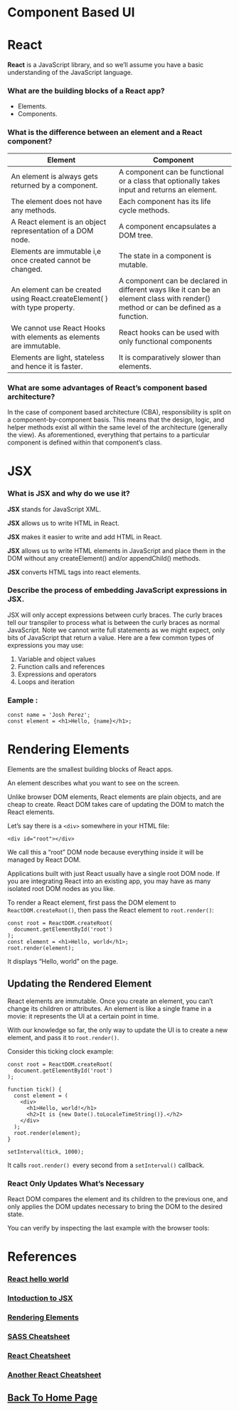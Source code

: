 # Component Based UI

# React 

**React** is a JavaScript library, and so we’ll assume you have a basic understanding of the JavaScript language.

### What are the building blocks of a React app?

- Elements.
- Components.

### What is the difference between an element and a React component?

| Element                                                                    | Component                                                                                                                            |
|----------------------------------------------------------------------------|--------------------------------------------------------------------------------------------------------------------------------------|
| An element is always gets returned by a component.                         | A component can be functional or a class that optionally takes input and returns an element.                                         |
| The element does not have any methods.                                     | Each component has its life cycle methods.                                                                                           |
| A React element is an object representation of a DOM node.                 | A component encapsulates a DOM tree.                                                                                                 |
| Elements are immutable i,e once created cannot be changed.                 | The state in a component is mutable.                                                                                                 |
| An element can be created using React.createElement( ) with type property. | A component can be declared in different ways like it can be an element class with render() method or can be defined as a function.  |
| We cannot use React Hooks with elements as elements are immutable.         | React hooks can be used with only functional components                                                                              |
| Elements are light, stateless and hence it is faster.                      | It is comparatively slower than elements.                                                                                            |


### What are some advantages of React’s component based architecture?

In the case of component based architecture (CBA), responsibility is split on a component-by-component basis. This means that the design, logic, and helper methods exist all within the same level of the architecture (generally the view). As aforementioned, everything that pertains to a particular component is defined within that component’s class.


# JSX

### What is JSX and why do we use it?

**JSX** stands for JavaScript XML.

**JSX** allows us to write HTML in React.

**JSX** makes it easier to write and add HTML in React.

**JSX** allows us to write HTML elements in JavaScript and place them in the DOM without any createElement()  and/or appendChild() methods.

**JSX** converts HTML tags into react elements.

### Describe the process of embedding JavaScript expressions in JSX.

JSX will only accept expressions between curly braces. The curly braces tell our transpiler to process what is between the curly braces as normal JavaScript. Note we cannot write full statements as we might expect, only bits of JavaScript that return a value. Here are a few common types of expressions you may use:

1. Variable and object values
2. Function calls and references
3. Expressions and operators
4. Loops and iteration

### Eample :

```
const name = 'Josh Perez';
const element = <h1>Hello, {name}</h1>;
```
# Rendering Elements

Elements are the smallest building blocks of React apps.

An element describes what you want to see on the screen.

Unlike browser DOM elements, React elements are plain objects, and are cheap to create. React DOM takes care of updating the DOM to match the React elements.

Let’s say there is a `<div>` somewhere in your HTML file:

```
<div id="root"></div>
```
We call this a “root” DOM node because everything inside it will be managed by React DOM.

Applications built with just React usually have a single root DOM node. If you are integrating React into an existing app, you may have as many isolated root DOM nodes as you like.

To render a React element, first pass the DOM element to `ReactDOM.createRoot()`, then pass the React element to `root.render()`:

```
const root = ReactDOM.createRoot(
  document.getElementById('root')
);
const element = <h1>Hello, world</h1>;
root.render(element);
```
It displays “Hello, world” on the page.

## Updating the Rendered Element

React elements are immutable. Once you create an element, you can’t change its children or attributes. An element is like a single frame in a movie: it represents the UI at a certain point in time.

With our knowledge so far, the only way to update the UI is to create a new element, and pass it to `root.render()`.

Consider this ticking clock example:

```
const root = ReactDOM.createRoot(
  document.getElementById('root')
);

function tick() {
  const element = (
    <div>
      <h1>Hello, world!</h1>
      <h2>It is {new Date().toLocaleTimeString()}.</h2>
    </div>
  );
  root.render(element);
}

setInterval(tick, 1000);
```

It calls `root.render() `every second from a `setInterval()` callback.

### React Only Updates What’s Necessary

React DOM compares the element and its children to the previous one, and only applies the DOM updates necessary to bring the DOM to the desired state.

You can verify by inspecting the last example with the browser tools:


# References

### [React hello world](https://reactjs.org/docs/hello-world.html)

### [Intoduction to JSX](https://reactjs.org/docs/introducing-jsx.html)

### [Rendering Elements](https://reactjs.org/docs/rendering-elements.html)

### [SASS Cheatsheet](https://devhints.io/sass)

### [React Cheatsheet](https://devhints.io/react)

### [Another React Cheatsheet](https://reactcheatsheet.com/)

## [Back To Home Page](../../README.md)